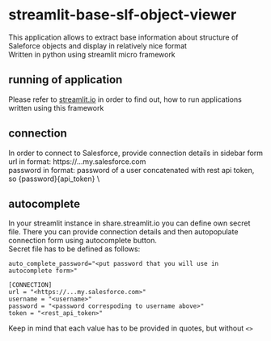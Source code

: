 # streamlit-base-slf-object-viewer
This application allows to extract base information about structure of Saleforce objects and display in relatively nice format \
Written in python using streamlit micro framework

## running of application
Please refer to [streamlit.io](https://streamlit.io) in order to find out, how to run applications written using this framework

## connection
In order to connect to Salesforce, provide connection details in sidebar form \
url in format: https://...my.salesforce.com \
password in format: password of a user concatenated with rest api token, so {password}{api_token} \


## autocomplete
In your streamlit instance in share.streamlit.io you can define own secret file. There you can provide connection details and then autopopulate connection form using autocomplete button. \
Secret file has to be defined as follows:

```
auto_complete_password="<put password that you will use in autocomplete form>"

[CONNECTION]
url = "<https://...my.salesforce.com>"
username = "<username>"
password = "<password correspoding to username above>"
token = "<rest_api_token>"
```
Keep in mind that each value has to be provided in quotes, but without ```<>```
